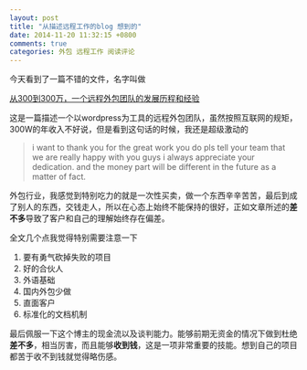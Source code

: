 ```yaml
---
layout: post
title: "从描述远程工作的blog 想到的"
date: 2014-11-20 11:32:15 +0800
comments: true
categories: 外包 远程工作 阅读评论
---
```


今天看到了一篇不错的文件，名字叫做

[从300到300万，一个远程外包团队的发展历程和经验
](http://yizaoyiwan.com/discussion/79/%E4%BB%8E300%E5%88%B0300%E4%B8%87-%E4%B8%80%E4%B8%AA%E8%BF%9C%E7%A8%8B%E5%A4%96%E5%8C%85%E5%9B%A2%E9%98%9F%E7%9A%84%E5%8F%91%E5%B1%95%E5%8E%86%E7%A8%8B%E5%92%8C%E7%BB%8F%E9%AA%8C/p1)

这是一篇描述一个以wordpress为工具的远程外包团队，虽然按照互联网的规矩，300W的年收入不好说，但是看到这句话的时候，我还是超级激动的

> i want to thank you for the great work you do pls tell your team that we are really happy with you guys i always appreciate your dedication. and the money part will be different in the future as a matter of fact.

外包行业，我感觉到特别吃力的就是一次性买卖，做一个东西辛辛苦苦，最后到成了别人的东西，交钱走人，所以在心态上始终不能保持的很好，正如文章所述的**差不多**导致了客户和自己的理解始终存在偏差。

全文几个点我觉得特别需要注意一下

1. 要有勇气砍掉失败的项目
1. 好的合伙人
2. 外语基础
3. 国内外包少做
4. 直面客户
3. 标准化的文档机制 

最后佩服一下这个博主的现金流以及谈判能力。能够前期无资金的情况下做到杜绝**差不多**，相当厉害，而且能够**收到钱**，这是一项非常重要的技能。想到自己的项目都苦于收不到钱就觉得略伤感。